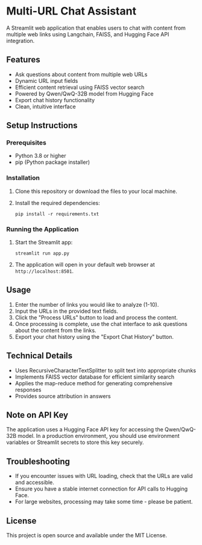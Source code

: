 # Multi-URL Chat Assistant

A Streamlit web application that enables users to chat with content from multiple web links using Langchain, FAISS, and Hugging Face API integration.

## Features

- Ask questions about content from multiple web URLs
- Dynamic URL input fields
- Efficient content retrieval using FAISS vector search
- Powered by Qwen/QwQ-32B model from Hugging Face
- Export chat history functionality
- Clean, intuitive interface

## Setup Instructions

### Prerequisites

- Python 3.8 or higher
- pip (Python package installer)

### Installation

1. Clone this repository or download the files to your local machine.

2. Install the required dependencies:
   ```
   pip install -r requirements.txt
   ```

### Running the Application

1. Start the Streamlit app:
   ```
   streamlit run app.py
   ```

2. The application will open in your default web browser at `http://localhost:8501`.

## Usage

1. Enter the number of links you would like to analyze (1-10).
2. Input the URLs in the provided text fields.
3. Click the "Process URLs" button to load and process the content.
4. Once processing is complete, use the chat interface to ask questions about the content from the links.
5. Export your chat history using the "Export Chat History" button.

## Technical Details

- Uses RecursiveCharacterTextSplitter to split text into appropriate chunks
- Implements FAISS vector database for efficient similarity search
- Applies the map-reduce method for generating comprehensive responses
- Provides source attribution in answers

## Note on API Key

The application uses a Hugging Face API key for accessing the Qwen/QwQ-32B model. In a production environment, you should use environment variables or Streamlit secrets to store this key securely.

## Troubleshooting

- If you encounter issues with URL loading, check that the URLs are valid and accessible.
- Ensure you have a stable internet connection for API calls to Hugging Face.
- For large websites, processing may take some time - please be patient.

## License

This project is open source and available under the MIT License. 